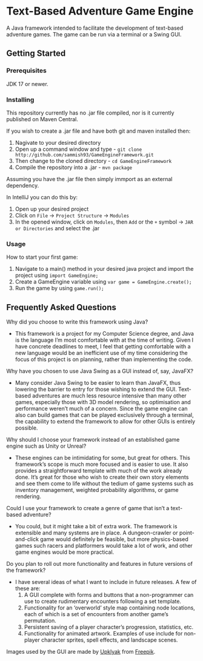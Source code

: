 Text-Based Adventure Game Engine
============

A Java framework intended to facilitate the development of text-based adventure games. The game can be run via a terminal or a Swing GUI.

Getting Started
---------------

### Prerequisites

JDK 17 or newer.

### Installing

This repository currently has no .jar file compiled, nor is it currently published on Maven Central.

If you wish to create a .jar file and have both git and maven installed then:
1. Nagivate to your desired directory
2. Open up a command window and type - `git clone http://github.com/sammish93/GameEngineFramework.git`
3. Then change to the cloned directory - `cd GameEngineFramework`
4. Compile the repository into a .jar - `mvn package`

Assuming you have the .jar file then simply immport as an external dependency.

In IntelliJ you can do this by:
1. Open up your desired project
2. Click on `File` -> `Project Structure` -> `Modules`
3. In the opened window, click on `Modules`, then `Add` or the `+` symbol -> `JAR or Directories` and select the .jar

### Usage

How to start your first game:
1. Navigate to a main() method in your desired java project and import the project using `import GameEngine;`
2. Create a GameEngine variable using `var game = GameEngine.create();`
3. Run the game by using `game.run();`

## Frequently Asked Questions

Why did you choose to write this framework using Java?
- This framework is a project for my Computer Science degree, and Java is the language I’m most comfortable with at the time of writing. Given I have concrete deadlines to meet, I feel that getting comfortable with a new language would be an inefficient use of my time considering the focus of this project is on planning, rather than implementing the code.

Why have you chosen to use Java Swing as a GUI instead of, say, JavaFX?
- Many consider Java Swing to be easier to learn than JavaFX, thus lowering the barrier to entry for those wishing to extend the GUI. Text-based adventures are much less resource intensive than many other games, especially those with 3D model rendering, so optimisation and performance weren’t much of a concern. Since the game engine can also can build games that can be played exclusively through a terminal, the capability to extend the framework to allow for other GUIs is entirely possible.

Why should I choose your framework instead of an established game engine such as Unity or Unreal?
- These engines can be intimidating for some, but great for others. This framework’s scope is much more focused and is easier to use. It also provides a straightforward template with much of the work already done. It’s great for those who wish to create their own story elements and see them come to life without the tedium of game systems such as inventory management, weighted probability algorithms, or game rendering.

Could I use your framework to create a genre of game that isn’t a text-based adventure?
- You could, but it might take a bit of extra work. The framework is extensible and many systems are in place. A dungeon-crawler or point-and-click game would definitely be feasible, but more physics-based games such racers and platformers would take a lot of work, and other game engines would be more practical.

Do you plan to roll out more functionality and features in future versions of the framework?
- I have several ideas of what I want to include in future releases. A few of these are:
  1. A GUI complete with forms and buttons that a non-programmer can use to create rudimentary encounters following a set template.
  2. Functionality for an ‘overworld’ style map containing node locations, each of which is a set of encounters from another game’s permutation.
  3. Persistent saving of a player character’s progression, statistics, etc.
  4. Functionality for animated artwork. Examples of use include for non-player character sprites, spell effects, and landscape scenes.


Images used by the GUI are made by [Upklyak](https://www.freepik.com/author/upklyak) from [Freepik](https://www.freepik.com).
